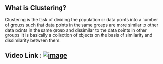 
## What is Clustering?

Clustering is the task of dividing the population or data points into a number of groups such that data points in the same groups are more similar to other data points in the same group and dissimilar to the data points in other groups. 
It is basically a collection of objects on the basis of similarity and dissimilarity between them. 

## Video Link : [![image](https://user-images.githubusercontent.com/63282184/135741941-297e4298-49a4-4dd8-bd9b-c5de422bac26.png)](https://drive.google.com/file/d/1imnB_mIfuxhODVyAzfHbJR7V6vXJt7T_/view?usp=sharing)
